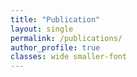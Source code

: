 ```yaml
---
title: "Publication"
layout: single
permalink: /publications/
author_profile: true
classes: wide smaller-font
---
```


